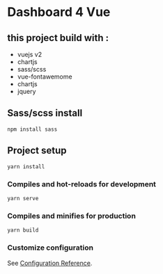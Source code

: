 # Dashboard 4 Vue

## this project build with :

- vuejs v2
- chartjs
- sass/scss
- vue-fontawemome
- chartjs
- jquery

## Sass/scss install

```
npm install sass
```

## Project setup

```
yarn install
```

### Compiles and hot-reloads for development

```
yarn serve
```

### Compiles and minifies for production

```
yarn build
```

### Customize configuration

See [Configuration Reference](https://cli.vuejs.org/config/).

